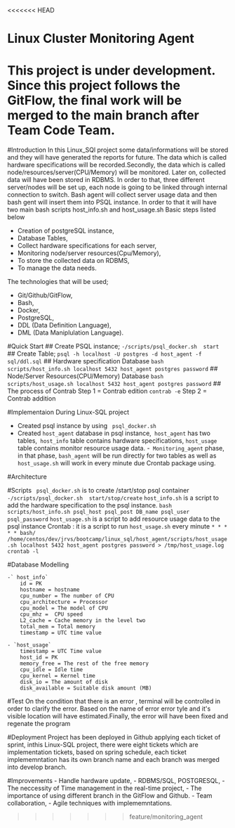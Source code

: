 <<<<<<< HEAD
# Linux Cluster Monitoring Agent
This project is under development. Since this project follows the GitFlow, the final work will be merged to the main branch after Team Code Team.
=======
#Introduction 
   In this Linux_SQl project some data/informations will be stored and they will have generated the reports for future. The data which is called hardware specifications will be recorded.Secondly, the data which is called node/resources/server(CPU/Memory) will be monitored. Later on, collected data will have been stored in RDBMS. In order to that, three different server/nodes will be set up, each node is going to be linked through internal connection to switch. Bash agent will collect server usage data and then bash gent will insert them into PSQL instance. In order to that it will have two main bash scripts host_info.sh and host_usage.sh Basic steps listed below

  - Creation of postgreSQL instance, 
  - Database Tables,
  - Collect hardware specifications for each server,
  - Monitoring node/server resources(Cpu/Memory),
  - To store the collected data on RDBMS,
  - To manage the data needs.

The technologies that will be used;
  
  - Git/Github/GitFlow,
  - Bash,
  - Docker,
  - PostgreSQL,
  - DDL (Data Definition Language),
  - DML (Data Maniplulation Language).

#Quick Start
    ## Create PSQL instance;
	`-/scripts/psql_docker.sh  start`
    ## Create Table;
	`psql -h localhost -U postgres -d host_agent -f sql/ddl.sql`
    ## Hardware specification Database
	`bash scripts/host_info.sh localhost 5432 host_agent postgres password`
    ## Node/Server Resources(CPU/Memory) Database
	`bash scripts/host_usage.sh localhost 5432 host_agent postgres password`
    ## The process of Contrab
	Step 1 = Contrab edition
		`contrab -e`
	Step 2 = Contrab addition

#Implementaion 
	During Linux-SQL project
   - Created psql instance by using ` psql_docker.sh`
   - Created `host_agent` database in psql instance,` host_agent` has two tables,` host_info` table contains hardware specifications, `host_usage` table contains monitor resource usage data.
   -` Monitoring_agent` phase, in that phase, `bash_agent` will be run directly for two tables as well as `host_usage.sh` will work in every minute due Crontab package using.

#Architecture


#Scripts 
  ` psql_docker.sh` is to create /start/stop psql container
	`-/scripts/psql_docker.sh  start/stop/create`
    `host_info.sh` is a script to add the hardware specification to the psql instance.
	`bash scripts/host_info.sh psql_host psql_post DB_name psql_user psql_password`
   `host_usage.sh` is a script to add resource usage data to the psql instance
    Crontab : it is a script to run `host_usage.sh` every minute 
	` * * * * * bash/ /home/centos/dev/jrvs/bootcamp/linux_sql/host_agent/scripts/host_usage.sh localhost 5432 host_agent postgres password > /tmp/host_usage.log `
 	`crontab -l`

#Database Modelling 

	-` host_info`
		id = PK
		hostname = hostname 
		cpu_number = The number of CPU
		cpu_architecture = Processor
		cpu_model = The model of CPU
		cpu_mhz =  CPU speed
		L2_cache = Cache memory in the level two
		total_mem = Total memory
		timestamp = UTC time value

	- `host_usage`
		timestamp = UTC Time value 
		host_id = PK
		memory_free = The rest of the free memory
		cpu_idle = Idle time
		cpu_kernel = Kernel time
		disk_io = The amount of disk
		disk_available = Suitable disk amount (MB)

#Test
    On the condition that there is an error , terminal will be controlled in order to clarify the error. Based on the name of error  error tyle and it's visible location will have estimated.Finally, the error will have been fixed and regenate the program 

#Deployment
    Project has been deployed in Github applying each ticket of sprint, inthis Linux-SQL project, there were eight tickets which are implementation tickets, based on spring schedule, each ticket implememntation  has its own branch name and each branch was merged into develop branch.

#Improvements
    - Handle  hardware update,
    - RDBMS/SQL, POSTGRESQL,
    - The neccessity of Time management in the real-time project,
    - The importance of using different branch in the GitFlow and Github.
    - Team collaboration, 
    - Agile techniques with implememntations.
 		





























     




















 
>>>>>>> feature/monitoring_agent

